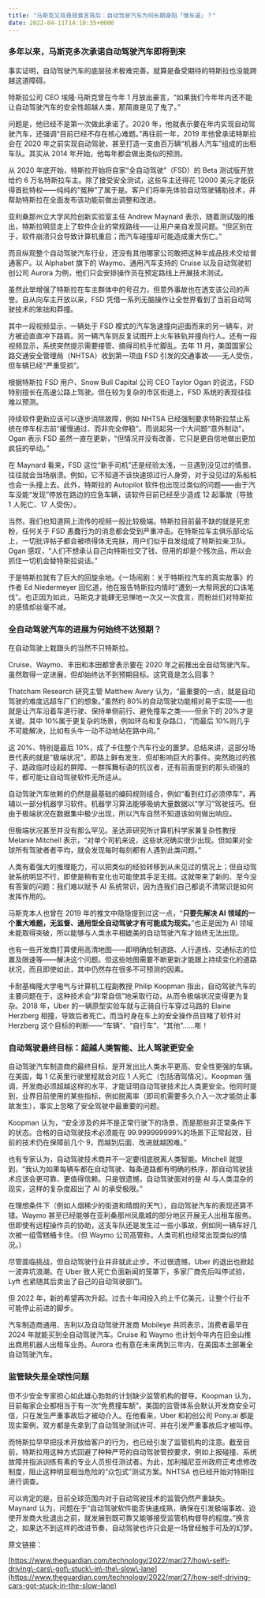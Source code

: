 ```yaml
---
title: "马斯克又双叒叕食言背后：自动驾驶汽车为何长期身陷「慢车道」？"
date: 2022-04-11T14:10:35+0000
---
```


### 多年以来，马斯克多次承诺自动驾驶汽车即将到来








事实证明，自动驾驶汽车的底层技术极难完善。就算是备受期待的特斯拉也没能跨越这道障碍。









特斯拉公司 CEO 埃隆·马斯克曾在今年 1 月放出豪言，“如果我们今年年内还不能让自动驾驶汽车的安全性超越人类，那简直是见了鬼了。”









问题是，他已经不是第一次做此承诺了。2020 年，他就表示要在年内实现自动驾驶汽车，还强调“目前已经不存在核心难题。”再往前一年，2019 年他曾承诺特斯拉会在 2020 年之前实现自动驾驶，甚至打造一支由百万辆“机器人汽车”组成的出租车队。其实从 2014 年开始，他每年都会做出类似的预测。









从 2020 年底开始，特斯拉开始将自家“全自动驾驶”（FSD）的 Beta 测试版开放给约 6 万名特斯拉车主。除了接受安全测试，这些车主还得花 12000 美元才能获得首批特权——纯纯的“冤种”了属于是。客户们将率先体验自动驾驶辅助技术，并帮助特斯拉在全面发布该功能前做出调整和改进。









亚利桑那州立大学风险创新实验室主任 Andrew Maynard 表示，随着测试版的推出，特斯拉明显走上了软件企业的常规路线——让用户亲自发现问题。“但区别在于，软件崩溃只会导致计算机重启；而汽车碰撞却可能造成重大伤亡。”









而且纵观整个自动驾驶汽车行业，还没有其他哪家公司敢把这种半成品技术交给普通客户。以 Alphabet 旗下的 Waymo、通用汽车支持的 Cruise 以及自动驾驶初创公司 Aurora 为例，他们只会安排操作员在预定路线上开展技术测试。









虽然此举增强了特斯拉在车主群体中的号召力，但意外事故也在透支该公司的声誉。自从向车主开放以来，FSD 凭借一系列无脑操作让全世界看到了当前自动驾驶技术的笨拙和莽撞。









其中一段视频显示，一辆处于 FSD 模式的汽车急速撞向迎面而来的另一辆车，对方被迫直直冲下路肩。另一辆汽车则反复试图开上火车铁轨并撞向行人。还有一段视频显示，系统突然提示需要接管、搞得司机手忙脚乱。去年 11 月，美国国家公路交通安全管理局（NHTSA）收到第一项由 FSD 引发的交通事故——无人受伤，但车辆已经“严重受损”。









根据特斯拉 FSD 用户、Snow Bull Capital 公司 CEO Taylor Ogan 的说法，FSD 特别擅长在高速公路上驾驶。但在较为复杂的市区街道上，FSD 系统的表现往往难以预测。









持续软件更新应该可以逐步消除故障，例如 NHTSA 已经强制要求特斯拉禁止系统在停车标志前“缓慢通过、而非完全停稳”。而说起另一个大问题“意外制动”，Ogan 表示 FSD 虽然一直在更新，“但情况并没有改善，它只是更自信地做出更加疯狂的举动。”









在 Maynard 看来，FSD 这位“新手司机”还是经验太浅，一旦遇到没见过的情景、往往就会当场崩溃。例如，它不知道不该快速掠过行人身旁，对于没见过的系船桩也会一头撞上去。此外，特斯拉的 Autopilot 软件也出现过类似的问题——由于汽车没能“发现”停放在路边的应急车辆，该软件目前已经至少造成 12 起事故（导致 1 人死亡、17 人受伤）。









当然，我们也知道网上流传的视频一般比较极端。特斯拉目前最不缺的就是死忠粉，任何关于 FSD 愚蠢行为的消息都会受到严重冲击。在特斯拉车主俱乐部论坛上，一切批评帖子都会被喷得体无完肤，用户们似乎自发组成了特斯拉亲卫队。Ogan 感叹，“人们不想承认自己向特斯拉交了钱、但用的却是个残次品，所以会抓住一切机会替特斯拉说话。”









于是特斯拉就有了巨大的回旋余地。《一场闹剧：关于特斯拉汽车的真实故事》的作者 Ed Niedermeyer 回忆道，他在报告特斯拉内情时“遭到一大帮网民的口诛笔伐”。也正因为如此，马斯克才能肆无忌惮地一次又一次食言，而粉丝们对特斯拉的感情却丝毫不减。



### 全自动驾驶汽车的进展为何始终不达预期？


在自动驾驶上栽跟头的当然不只特斯拉。









Cruise、Waymo、丰田和本田都曾表示要在 2020 年之前推出全自动驾驶汽车。虽然取得一定进展，但却始终达不到预期目标。这究竟是怎么回事？









Thatcham Research 研究主管 Matthew Avery 认为，“最重要的一点，就是自动驾驶的难度远超车厂们的想象。”虽然约 80%的自动驾驶功能相对易于实现——也就是让汽车沿着车道行驶、保持单侧前行、避免撞车之类——但余下的 20%才是关键。其中 10%属于更复杂的场景，例如环岛和复杂路口，“而最后 10%则几乎不可能解决，比如有头牛一动不动地站在路中间。”









这 20%、特别是最后 10%，成了卡住整个汽车行业的噩梦。总结来讲，这部分场景代表的就是“极端状况”，即路上鲜有发生、但却影响巨大的事件。突然跑过的孩子、路政临时设起的屏障、一群挥舞标语的抗议者，还有前面提到的那头顽强的牛，都可能让自动驾驶软件无所适从。









自动驾驶汽车依赖的仍然是最基础的编码规则组合，例如“看到红灯必须停车”，再辅以一部分机器学习软件。机器学习算法能够吸纳大量数据以“学习”驾驶技巧。但由于极端状况在数据集中极少出现，所以汽车自然不知道该如何做出响应。









但极端状况甚至并没有那么罕见。圣达菲研究所计算机科学家兼复杂性教授 Melanie Mitchell 表示，“对单个司机来说，这些状况确实很少出现。但如果对全球所有驾驶者者平均，就会发现每时每刻都有人遇到此类问题。”









人类有着强大的推理能力，可以把类似的经验转移到从未见过的情况上；但自动驾驶系统明显不行，即使是稍有变化也可能使其手足无措。这就带来了新的、至今没有答案的问题：我们难以赋予 AI 系统常识，因为连我们自己都说不清常识是如何发挥作用的。









马斯克本人也曾在 2019 年的推文中隐隐提到过这一点，“**只要先解决 AI 领域的一个重大难题，无监督、通用型全自动驾驶才有可能成为现实。**”也正是因为 AI 领域未能取得突破，所以能够与人类水平相媲美的自动驾驶汽车才始终无法出现。









也有一些开发商打算使用高清地图——即明确绘制道路、人行道线、交通标志的位置及限速等——解决这个问题。但这些地图需要不断更新才能跟上持续变化的道路状况，而且即使如此，其中仍然存在很多不可预测的因素。









卡耐基梅隆大学电气与计算机工程副教授 Philip Koopman 指出，自动驾驶汽车的主要问题在于，这种技术会“非常自信”地采取行动，从而令极端状况变得更为复杂。2018 年，Uber 的一辆原型实验车就与正骑自行车穿过马路的 Elaine Herzberg 相撞，导致后者死亡。而当时身在车上的安全操作员目睹了软件对 Herzberg 这个目标的判断——“车辆”、“自行车”、“其他”……嘭！



### 自动驾驶最终目标：超越人类智能、比人驾驶更安全


自动驾驶汽车制造商的最终目标，是开发出比人类水平更高、安全性更强的车辆。在美国，每 1 亿英里行驶里程就会对应 1 人死亡（包括酒驾情况）。Koopman 强调，开发商必须超越这样的水平，才能证明自动驾驶技术比人类更安全。他同时提到，业界目前使用的某些指标，例如脱离率（即司机需要多久介入一次才能防止事故发生），事实上忽略了安全驾驶中最重要的问题。









Koopman 认为，“安全涉及的并不是正常行驶下的场景，而是那些非正常条件下的状态。合格的自动驾驶技术必须能在 99.999999999%的场景下正常起效，目前的技术仍在保障前几个 9，而越到后面、改进就越困难。”









也有专家认为，自动驾驶技术商并不一定要彻底脱离人类智能。Mitchell 就提到，“我认为如果每辆车都在自动驾驶、每条道路都有明确的秩序，那自动驾驶技术应该会更可靠、更值得信赖。只是很遗憾，自动驾驶面对的是 AI 与人类混杂的现实，这样的复杂度超出了 AI 的承受极限。”









在理想条件下（例如人烟稀少的街道和晴朗的天气），自动驾驶汽车的表现还算不错。Waymo 甚至已经能够在亚利桑那州凤凰城的部分地区开展无人出租车服务。但即使有远程操作员的协助，这支车队还是发生过一些小事故，例如同一辆车好几次被一组雪糕桶卡住。（但 Waymo 公司高管称，人类司机也经常出现类似的情况。）









尽管面临挑战，但自动驾驶行业并非就此止步。不过很遗憾，Uber 的退出也掀起一波弃坑浪潮。在 Uber 致人死亡负面新闻的笼罩下，多家厂商先后叫停试验，Lyft 也紧随其后卖出了自己的自动驾驶部门。









但 2022 年，新的希望再次升起。过去十年间投入的上千亿美元，让整个行业不可能停止前进的脚步。









汽车制造商通用、吉利以及自动驾驶开发商 Mobileye 共同表示，消费者最早在 2024 年就能买到全自动驾驶汽车。Cruise 和 Waymo 也计划今年内在旧金山推出商用机器人出租车业务。Aurora 也有意在未来两到三年内，在美国本土部署全自动驾驶汽车。



### 监管缺失是全球性问题


但不少安全专家担心如此雄心勃勃的计划缺少监管机构的督导。Koopman 认为，目前每家企业都相当于有一次“免费撞车额”。美国的监管体系会默认开发商安全可信，只在发生严重事故后才被动介入。在他看来，Uber 和初创公司 Pony.ai 都是现实案例，双方都是先拿到了自动驾驶测试许可、并在引发严重事故后才被叫停。









而特斯拉早早把技术开放给客户的行为，也已经引发了监管机构的注意。截至目前，特斯拉用这种方式回避了种种严苛的自动驾驶管控要求，例如上报碰撞、系统故障并指派训练有素的专业人员担任测试者。为此，加利福尼亚州政府正考虑修改制度，阻止这种明显相当危险的“众包式”测试方案。NHTSA 也已经开始对特斯拉进行调查。









可以肯定的是，目前全球范围内对于自动驾驶技术的监管仍然严重缺失。Maynard 认为，问题在于“自动驾驶软件能否快速成熟，确保在引发极端事故、迫使开发商大批退出之前，就发展到既可靠又能够接受监管机构督导的程度。”换言之，如果达不到这样的改进节奏，自动驾驶也许只会是一场曾经触手可及的幻梦。









原文链接：









[https://www.theguardian.com/technology/2022/mar/27/how\-self\-driving\-cars\-got\-stuck\-in\-the\-slow\-lane](https://www.theguardian.com/technology/2022/mar/27/how-self-driving-cars-got-stuck-in-the-slow-lane)














